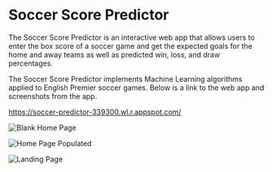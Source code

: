 # Soccer Score Predictor

The Soccer Score Predictor is an interactive web app that allows users to enter the box score of a soccer game and get the expected goals for the home and away teams as well as predicted win, loss, and draw percentages.

The Soccer Score Predictor implements Machine Learning algorithms applied to English Premier soccer games. Below is a link to the web app and screenshots from the app.

https://soccer-predictor-339300.wl.r.appspot.com/


![Blank Home Page](/Users/joeskvarna/Desktop/home_page_blank.png)

![Home Page Populated](/Users/joeskvarna/Desktop/home_page_populated.png)

![Landing Page](/Users/joeskvarna/Desktop/landing_page.png)
